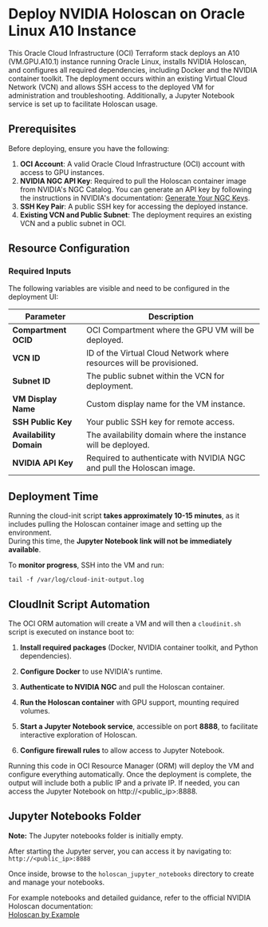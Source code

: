 
# Deploy NVIDIA Holoscan on Oracle Linux A10 Instance

This Oracle Cloud Infrastructure (OCI) Terraform stack deploys an A10 (VM.GPU.A10.1) instance running Oracle Linux, installs NVIDIA Holoscan, and configures all required dependencies, including Docker and the NVIDIA container toolkit. The deployment occurs within an existing Virtual Cloud Network (VCN) and allows SSH access to the deployed VM for administration and troubleshooting. Additionally, a Jupyter Notebook service is set up to facilitate Holoscan usage.

## Prerequisites

Before deploying, ensure you have the following:

1. **OCI Account**: A valid Oracle Cloud Infrastructure (OCI) account with access to GPU instances.
2. **NVIDIA NGC API Key**: Required to pull the Holoscan container image from NVIDIA's NGC Catalog. You can generate an API key by following the instructions in NVIDIA's documentation: [Generate Your NGC Keys](https://docs.nvidia.com/nemo/retriever/extraction/ngc-api-key/).
3. **SSH Key Pair**: A public SSH key for accessing the deployed instance.
4. **Existing VCN and Public Subnet**: The deployment requires an existing VCN and a public subnet in OCI.

## Resource Configuration


### Required Inputs

The following variables are visible and need to be configured in the deployment UI:

| Parameter               | Description                                                           |
| ----------------------- | --------------------------------------------------------------------- |
| **Compartment OCID**    | OCI Compartment where the GPU VM will be deployed.                    |
| **VCN ID**              | ID of the Virtual Cloud Network where resources will be provisioned.  |
| **Subnet ID**           | The public subnet within the VCN for deployment.                             |
| **VM Display Name**     | Custom display name for the VM instance.                              |
| **SSH Public Key**      | Your public SSH key for remote access.                                |
| **Availability Domain** | The availability domain where the instance will be deployed.          |
| **NVIDIA API Key**      | Required to authenticate with NVIDIA NGC and pull the Holoscan image. |


## Deployment Time  
Running the cloud-init script **takes approximately 10-15 minutes**, as it includes pulling the Holoscan container image and setting up the environment.  
During this time, the **Jupyter Notebook link will not be immediately available**.  

To **monitor progress**, SSH into the VM and run:  
```
tail -f /var/log/cloud-init-output.log
```

## CloudInit Script Automation

The OCI ORM automation will create a VM and will then a `cloudinit.sh` script is executed on instance boot to:

1. **Install required packages** (Docker, NVIDIA container toolkit, and Python dependencies).

2. **Configure Docker** to use NVIDIA's runtime.

3. **Authenticate to NVIDIA NGC** and pull the Holoscan container.

4. **Run the Holoscan container** with GPU support, mounting required volumes.

5. **Start a Jupyter Notebook service**, accessible on port **8888**, to facilitate interactive exploration of Holoscan.

6. **Configure firewall rules** to allow access to Jupyter Notebook.

Running this code in OCI Resource Manager (ORM) will deploy the VM and configure everything automatically. Once the deployment is complete, the output will include both a public IP and a private IP. If needed, you can access the Jupyter Notebook on http://<public_ip>:8888.

## Jupyter Notebooks Folder

**Note:** The Jupyter notebooks folder is initially empty.

After starting the Jupyter server, you can access it by navigating to:  
`http://<public_ip>:8888`  

Once inside, browse to the `holoscan_jupyter_notebooks` directory to create and manage your notebooks.  

For example notebooks and detailed guidance, refer to the official NVIDIA Holoscan documentation:  
[Holoscan by Example](https://docs.nvidia.com/holoscan/sdk-user-guide/holoscan_by_example.html)